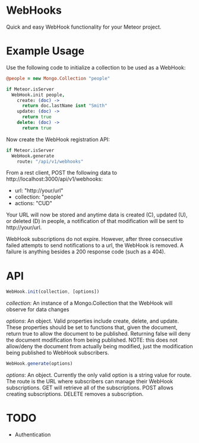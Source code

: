 WebHooks
===

Quick and easy WebHook functionality for your Meteor project.

# Example Usage

Use the following code to initialize a collection to be used as a WebHook:

  ````coffeescript
  @people = new Mongo.Collection "people"

  if Meteor.isServer
    WebHook.init people,
      create: (doc) ->
        return doc.lastName isnt "Smith"
      update: (doc) ->
        return true
      delete: (doc) ->
        return true
  ````

Now create the WebHook registration API:

  ````coffeescript
  if Meteor.isServer
    WebHook.generate
      route: "/api/v1/webhooks"
  ````

From a rest client, POST the following data to
http://localhost:3000/api/v1/webhooks:

* url: "http://your/url"
* collection: "people"
* actions: "CUD"

Your URL will now be stored and anytime data is created (C), updated (U), or
deleted (D) in people, a notification of that modification will be sent to
http://your/url.

WebHook subscriptions do not expire.  However, after three consecutive failed
attempts to send notifications to a url, the WebHook is removed.  A failure is
anything besides a 200 response code (such as a 404).

# API

````javascript
WebHook.init(collection, [options])
````

  *collection*: An instance of a Mongo.Collection that the WebHook will observe
  for data changes
  
  *options*: An object. Valid properties include create, delete, and update.
  These properties should be set to functions that, given the document, return
  true to allow the document to be published. Returning false will deny the
  document modification from being published. NOTE: this does not allow/deny the
  document from actually being modified, just the modification being published
  to WebHook subscribers.

````javascript
WebHook.generate(options)
````

  *options*: An object. Currently the only valid option is a string value for
  route. The route is the URL where subscribers can manage their WebHook
  subscriptions. GET will retrieve all of the subscriptions. POST allows
  creating subscriptions. DELETE removes a subscription.

# TODO

* Authentication
